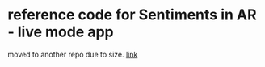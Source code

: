 # reference code for Sentiments in AR - live mode app

moved to another repo due to size. [link](https://bitbucket.org/satoshi_yanagisawa/sentiments-in-ar-unity/src/master/)
